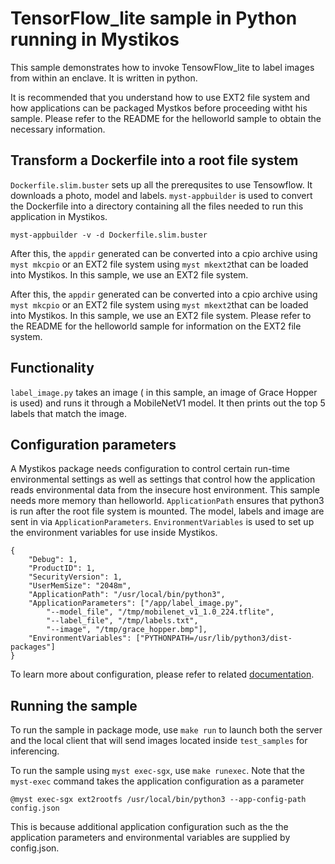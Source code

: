 # TensorFlow_lite sample in Python running in Mystikos

This sample demonstrates how to invoke TensowFlow_lite to label images from within an enclave. It is written in python.

It is recommended that you understand how to use EXT2 file system and how applications can be packaged
Mystkos before proceeding witht his sample. Please refer to the README for the helloworld sample
to obtain the necessary information.

## Transform a Dockerfile into a root file system

`Dockerfile.slim.buster` sets up all the prerequsites to use Tensowflow. It downloads a photo, model and labels.
`myst-appbuilder` is used to convert the Dockerfile into a directory containing all the files needed to run this application in Mystikos.
```
myst-appbuilder -v -d Dockerfile.slim.buster
```

After this, the `appdir` generated can be converted into a cpio archive using `myst mkcpio` or an EXT2 file system using `myst mkext2`that can be loaded into Mystikos.
In this sample, we use an EXT2 file system.

After this, the `appdir` generated can be converted into a cpio archive using `myst mkcpio` or an EXT2 file system using `myst mkext2`that can be loaded into Mystikos.
In this sample, we use an EXT2 file system. Please refer to the README for the helloworld sample for information on the EXT2 file system.

## Functionality 

`label_image.py` takes an image ( in this sample, an image of Grace Hopper is used) and runs it through a MobileNetV1 model.
It then prints out the top 5 labels that match the image.

## Configuration parameters

A Mystikos package needs configuration to control certain run-time environmental settings as well as settings that control how the application reads environmental data from the insecure host environment.
This sample needs more memory than helloworld. `ApplicationPath` ensures that python3 is run after the root file system is mounted. The model, labels and image are sent in via `ApplicationParameters`.
`EnvironmentVariables` is used to set up the environment variables for use inside Mystikos.

```
{
    "Debug": 1,
    "ProductID": 1,
    "SecurityVersion": 1,
    "UserMemSize": "2048m",
    "ApplicationPath": "/usr/local/bin/python3",
    "ApplicationParameters": ["/app/label_image.py",
        "--model_file", "/tmp/mobilenet_v1_1.0_224.tflite",
        "--label_file", "/tmp/labels.txt",
        "--image", "/tmp/grace_hopper.bmp"],
    "EnvironmentVariables": ["PYTHONPATH=/usr/lib/python3/dist-packages"]
}
```
To learn more about configuration, please refer to related [documentation](../doc/sign-package.md).

## Running the sample

To run the sample in package mode, use `make run` to launch both the server and the local client that will
send images located inside `test_samples` for inferencing.

To run the sample using `myst exec-sgx`, use `make runexec`. Note that the `myst-exec` command takes the application configuration as a parameter
```
@myst exec-sgx ext2rootfs /usr/local/bin/python3 --app-config-path config.json
```
This is because additional application configuration such as the the application parameters and environmental variables are supplied by config.json.
